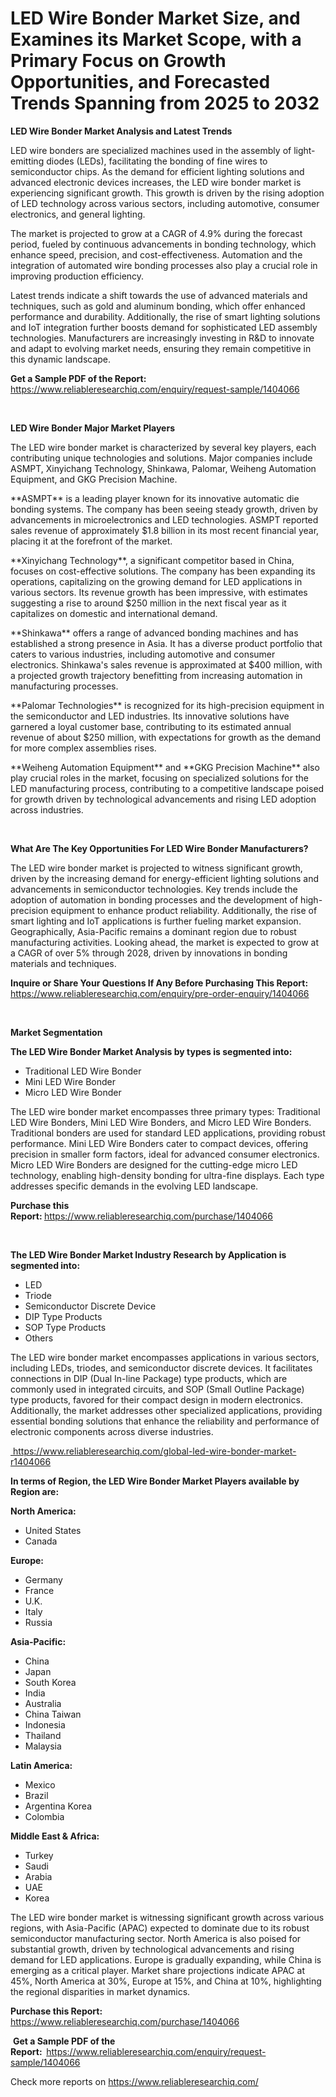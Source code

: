 <p><h1>LED Wire Bonder Market Size, and Examines its Market Scope, with a Primary Focus on Growth Opportunities, and Forecasted Trends Spanning from 2025 to 2032</h1></p><p><strong>LED Wire Bonder Market Analysis and Latest Trends</strong></p>
<p><p>LED wire bonders are specialized machines used in the assembly of light-emitting diodes (LEDs), facilitating the bonding of fine wires to semiconductor chips. As the demand for efficient lighting solutions and advanced electronic devices increases, the LED wire bonder market is experiencing significant growth. This growth is driven by the rising adoption of LED technology across various sectors, including automotive, consumer electronics, and general lighting.</p><p>The market is projected to grow at a CAGR of 4.9% during the forecast period, fueled by continuous advancements in bonding technology, which enhance speed, precision, and cost-effectiveness. Automation and the integration of automated wire bonding processes also play a crucial role in improving production efficiency.</p><p>Latest trends indicate a shift towards the use of advanced materials and techniques, such as gold and aluminum bonding, which offer enhanced performance and durability. Additionally, the rise of smart lighting solutions and IoT integration further boosts demand for sophisticated LED assembly technologies. Manufacturers are increasingly investing in R&D to innovate and adapt to evolving market needs, ensuring they remain competitive in this dynamic landscape.</p></p>
<p><strong>Get a Sample PDF of the Report:&nbsp;</strong> <a href="https://www.reliableresearchiq.com/enquiry/request-sample/1404066?utm_campaign=1137&utm_medium=2&utm_source=Github&utm_content=ia&utm_term=13012025&utm_id=led-wire-bonder">https://www.reliableresearchiq.com/enquiry/request-sample/1404066</a></p>
<p>&nbsp;</p>
<p><strong>LED Wire Bonder Major Market Players</strong></p>
<p><p>The LED wire bonder market is characterized by several key players, each contributing unique technologies and solutions. Major companies include ASMPT, Xinyichang Technology, Shinkawa, Palomar, Weiheng Automation Equipment, and GKG Precision Machine.</p><p>**ASMPT** is a leading player known for its innovative automatic die bonding systems. The company has been seeing steady growth, driven by advancements in microelectronics and LED technologies. ASMPT reported sales revenue of approximately $1.8 billion in its most recent financial year, placing it at the forefront of the market.</p><p>**Xinyichang Technology**, a significant competitor based in China, focuses on cost-effective solutions. The company has been expanding its operations, capitalizing on the growing demand for LED applications in various sectors. Its revenue growth has been impressive, with estimates suggesting a rise to around $250 million in the next fiscal year as it capitalizes on domestic and international demand.</p><p>**Shinkawa** offers a range of advanced bonding machines and has established a strong presence in Asia. It has a diverse product portfolio that caters to various industries, including automotive and consumer electronics. Shinkawa's sales revenue is approximated at $400 million, with a projected growth trajectory benefitting from increasing automation in manufacturing processes.</p><p>**Palomar Technologies** is recognized for its high-precision equipment in the semiconductor and LED industries. Its innovative solutions have garnered a loyal customer base, contributing to its estimated annual revenue of about $250 million, with expectations for growth as the demand for more complex assemblies rises.</p><p>**Weiheng Automation Equipment** and **GKG Precision Machine** also play crucial roles in the market, focusing on specialized solutions for the LED manufacturing process, contributing to a competitive landscape poised for growth driven by technological advancements and rising LED adoption across industries.</p></p>
<p>&nbsp;</p>
<p><strong>What Are The Key Opportunities For LED Wire Bonder Manufacturers?</strong></p>
<p><p>The LED wire bonder market is projected to witness significant growth, driven by the increasing demand for energy-efficient lighting solutions and advancements in semiconductor technologies. Key trends include the adoption of automation in bonding processes and the development of high-precision equipment to enhance product reliability. Additionally, the rise of smart lighting and IoT applications is further fueling market expansion. Geographically, Asia-Pacific remains a dominant region due to robust manufacturing activities. Looking ahead, the market is expected to grow at a CAGR of over 5% through 2028, driven by innovations in bonding materials and techniques.</p></p>
<p><strong>Inquire or Share Your Questions If Any Before Purchasing This Report:</strong> <a href="https://www.reliableresearchiq.com/enquiry/pre-order-enquiry/1404066?utm_campaign=1137&utm_medium=2&utm_source=Github&utm_content=ia&utm_term=13012025&utm_id=led-wire-bonder">https://www.reliableresearchiq.com/enquiry/pre-order-enquiry/1404066</a></p>
<p>&nbsp;</p>
<p><strong>Market Segmentation</strong></p>
<p><strong>The LED Wire Bonder Market Analysis by types is segmented into:</strong></p>
<p><ul><li>Traditional LED Wire Bonder</li><li>Mini LED Wire Bonder</li><li>Micro LED Wire Bonder</li></ul></p>
<p><p>The LED wire bonder market encompasses three primary types: Traditional LED Wire Bonders, Mini LED Wire Bonders, and Micro LED Wire Bonders. Traditional bonders are used for standard LED applications, providing robust performance. Mini LED Wire Bonders cater to compact devices, offering precision in smaller form factors, ideal for advanced consumer electronics. Micro LED Wire Bonders are designed for the cutting-edge micro LED technology, enabling high-density bonding for ultra-fine displays. Each type addresses specific demands in the evolving LED landscape.</p></p>
<p><strong>Purchase this Report:&nbsp;</strong><a href="https://www.reliableresearchiq.com/purchase/1404066?utm_campaign=1137&utm_medium=2&utm_source=Github&utm_content=ia&utm_term=13012025&utm_id=led-wire-bonder">https://www.reliableresearchiq.com/purchase/1404066</a></p>
<p>&nbsp;</p>
<p><strong>The LED Wire Bonder Market Industry Research by Application is segmented into:</strong></p>
<p><ul><li>LED</li><li>Triode</li><li>Semiconductor Discrete Device</li><li>DIP Type Products</li><li>SOP Type Products</li><li>Others</li></ul></p>
<p><p>The LED wire bonder market encompasses applications in various sectors, including LEDs, triodes, and semiconductor discrete devices. It facilitates connections in DIP (Dual In-line Package) type products, which are commonly used in integrated circuits, and SOP (Small Outline Package) type products, favored for their compact design in modern electronics. Additionally, the market addresses other specialized applications, providing essential bonding solutions that enhance the reliability and performance of electronic components across diverse industries.</p></p>
<p><a href="https://www.reliableresearchiq.com/global-led-wire-bonder-market-r1404066?utm_campaign=1137&utm_medium=2&utm_source=Github&utm_content=ia&utm_term=13012025&utm_id=led-wire-bonder">&nbsp;https://www.reliableresearchiq.com/global-led-wire-bonder-market-r1404066</a></p>
<p><strong>In terms of Region, the LED Wire Bonder Market Players available by Region are:</strong></p>
<p>
    <p> <strong> North America: </strong>
        <ul>
            <li>United States</li>
            <li>Canada</li>
        </ul>
        </p> 
    <p> <strong> Europe: </strong>
        <ul>
            <li>Germany</li>
            <li>France</li>
            <li>U.K.</li>
            <li>Italy</li>
            <li>Russia</li>
        </ul>
        </p> 
    <p> <strong> Asia-Pacific: </strong>
        <ul>
            <li>China</li>
            <li>Japan</li>
            <li>South Korea</li>
            <li>India</li>
            <li>Australia</li>
            <li>China Taiwan</li>
            <li>Indonesia</li>
            <li>Thailand</li>
            <li>Malaysia</li>
        </ul>
        </p> 
    <p> <strong> Latin America: </strong>
        <ul>
            <li>Mexico</li>
            <li>Brazil</li>
            <li>Argentina Korea</li>
            <li>Colombia</li>
        </ul>
        </p> 
    <p> <strong> Middle East & Africa: </strong>
        <ul>
            <li>Turkey</li>
            <li>Saudi</li>
            <li>Arabia</li>
            <li>UAE</li>
            <li>Korea</li>
        </ul>
    </p>
    </p>
<p><p>The LED wire bonder market is witnessing significant growth across various regions, with Asia-Pacific (APAC) expected to dominate due to its robust semiconductor manufacturing sector. North America is also poised for substantial growth, driven by technological advancements and rising demand for LED applications. Europe is gradually expanding, while China is emerging as a critical player. Market share projections indicate APAC at 45%, North America at 30%, Europe at 15%, and China at 10%, highlighting the regional disparities in market dynamics.</p></p>
<p><strong>Purchase this Report: </strong><a href="https://www.reliableresearchiq.com/purchase/1404066?utm_campaign=1137&utm_medium=2&utm_source=Github&utm_content=ia&utm_term=13012025&utm_id=led-wire-bonder">https://www.reliableresearchiq.com/purchase/1404066</a></p>
<p>&nbsp;<strong>Get a Sample PDF of the Report:&nbsp;&nbsp;</strong><a href="https://www.reliableresearchiq.com/enquiry/request-sample/1404066?utm_campaign=1137&utm_medium=2&utm_source=Github&utm_content=ia&utm_term=13012025&utm_id=led-wire-bonder">https://www.reliableresearchiq.com/enquiry/request-sample/1404066</a></p>
<p><strong></strong></p>
<p>Check more reports on <a href="https://www.reliableresearchiq.com/?utm_campaign=1137&utm_medium=2&utm_source=Github&utm_content=ia&utm_term=13012025&utm_id=led-wire-bonder">https://www.reliableresearchiq.com/</a></p>